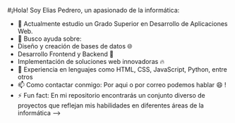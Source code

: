 #¡Hola! Soy Elias Pedrero, un apasionado de la informática:

- 🔭 Actualmente estudio un Grado Superior en Desarrollo de Aplicaciones Web.
- 🤔 Busco ayuda sobre:
- Diseño y creación de bases de datos 🌐
- Desarrollo Frontend y Backend 🐙
- Implementación de soluciones web innovadoras 🔥
- 🌱 Experiencia en lenguajes como HTML, CSS, JavaScript, Python, entre otros
- 📫 Como contactar conmigo: Por aqui o por correo podemos hablar 😄 !
- ⚡ Fun fact: En mi repositorio encontrarás un conjunto diverso de proyectos que reflejan mis habilidades en diferentes áreas de la informática
-->
